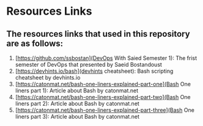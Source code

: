 # Resources Links 

## The resources links that used in this repository are as follows:

1. [https://github.com/ssbostan](DevOps With Saied Semester 1): The frist semester of DevOps that presented by Saeid Bostandoust
2. [https://devhints.io/bash](devhints cheatsheet): Bash scripting cheatsheet by devhints.io
3. [https://catonmat.net/bash-one-liners-explained-part-one](Bash One liners part 1): Article about Bash by catonmat.net
4. [https://catonmat.net/bash-one-liners-explained-part-two](Bash One liners part 2): Article about Bash by catonmat.net
5. [https://catonmat.net/bash-one-liners-explained-part-three](Bash One liners part 3): Article about Bash by catonmat.net
